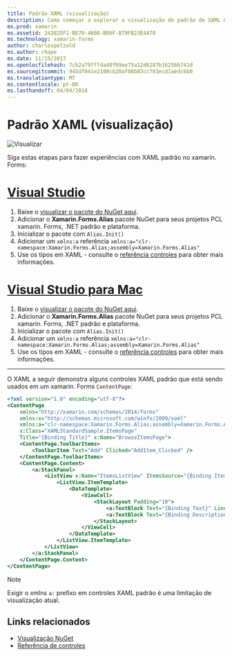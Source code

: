 ```yaml
---
title: Padrão XAML (visualização)
description: Como começar a explorar a visualização de padrão de XAML no xamarin. Forms
ms.prod: xamarin
ms.assetid: 24382DF1-BE70-4608-B86F-B79FB23E4A78
ms.technology: xamarin-forms
author: charlespetzold
ms.author: chape
ms.date: 11/15/2017
ms.openlocfilehash: 7cb2a79fffda40f09ee75a12d6287b162566741d
ms.sourcegitcommit: 945df041e2180cb20af08b83cc703ecd1aedc6b0
ms.translationtype: MT
ms.contentlocale: pt-BR
ms.lasthandoff: 04/04/2018
---
```

# <a name="xaml-standard-preview"></a>Padrão XAML (visualização)

![Visualizar](~/media/shared/preview.png)

Siga estas etapas para fazer experiências com XAML padrão no xamarin. Forms:

# <a name="visual-studiotabvswin"></a>[Visual Studio](#tab/vswin)

1. Baixe o [visualizar o pacote do NuGet aqui](https://aka.ms/xf-xamlstandard-nuget).
2. Adicionar o **Xamarin.Forms.Alias** pacote NuGet para seus projetos PCL xamarin. Forms, .NET padrão e plataforma.
3. Inicializar o pacote com `Alias.Init()`
4. Adicionar um `xmlns:a` referência `xmlns:a="clr-namespace:Xamarin.Forms.Alias;assembly=Xamarin.Forms.Alias"`
5. Use os tipos em XAML - consulte o [referência controles](controls.md) para obter mais informações.

# <a name="visual-studio-for-mactabvsmac"></a>[Visual Studio para Mac](#tab/vsmac)

1. Baixe o [visualizar o pacote do NuGet aqui](https://aka.ms/xf-xamlstandard-nuget).
2. Adicionar o **Xamarin.Forms.Alias** pacote NuGet para seus projetos PCL xamarin. Forms, .NET padrão e plataforma.
3. Inicializar o pacote com `Alias.Init()`
4. Adicionar um `xmlns:a` referência `xmlns:a="clr-namespace:Xamarin.Forms.Alias;assembly=Xamarin.Forms.Alias"`
5. Use os tipos em XAML - consulte o [referência controles](controls.md) para obter mais informações.

-----

O XAML a seguir demonstra alguns controles XAML padrão que está sendo usados em um xamarin. Forms `ContentPage`:

```xml
<?xml version="1.0" encoding="utf-8"?>
<ContentPage 
    xmlns="http://xamarin.com/schemas/2014/forms" 
    xmlns:x="http://schemas.microsoft.com/winfx/2009/xaml" 
    xmlns:a="clr-namespace:Xamarin.Forms.Alias;assembly=Xamarin.Forms.Alias"
    x:Class="XAMLStandardSample.ItemsPage" 
    Title="{Binding Title}" x:Name="BrowseItemsPage">
    <ContentPage.ToolbarItems>
        <ToolbarItem Text="Add" Clicked="AddItem_Clicked" />
    </ContentPage.ToolbarItems>
    <ContentPage.Content>
        <a:StackPanel>
            <ListView x:Name="ItemsListView" ItemsSource="{Binding Items}" VerticalOptions="FillAndExpand" HasUnevenRows="true" RefreshCommand="{Binding LoadItemsCommand}" IsPullToRefreshEnabled="true" IsRefreshing="{Binding IsBusy, Mode=OneWay}" CachingStrategy="RecycleElement" ItemSelected="OnItemSelected">
                <ListView.ItemTemplate>
                    <DataTemplate>
                        <ViewCell>
                            <StackLayout Padding="10">
                                <a:TextBlock Text="{Binding Text}" LineBreakMode="NoWrap" Style="{DynamicResource ListItemTextStyle}" FontSize="16" />
                                <a:TextBlock Text="{Binding Description}" LineBreakMode="NoWrap" Style="{DynamicResource ListItemDetailTextStyle}" FontSize="13" />
                            </StackLayout>
                        </ViewCell>
                    </DataTemplate>
                </ListView.ItemTemplate>
            </ListView>
        </a:StackPanel>
    </ContentPage.Content>
</ContentPage>
```

> [!NOTE]
> Exigir o xmlns `a:` prefixo em controles XAML padrão é uma limitação de visualização atual.


## <a name="related-links"></a>Links relacionados

- [Visualização NuGet](https://aka.ms/xf-xamlstandard-nuget)
- [Referência de controles](controls.md)

